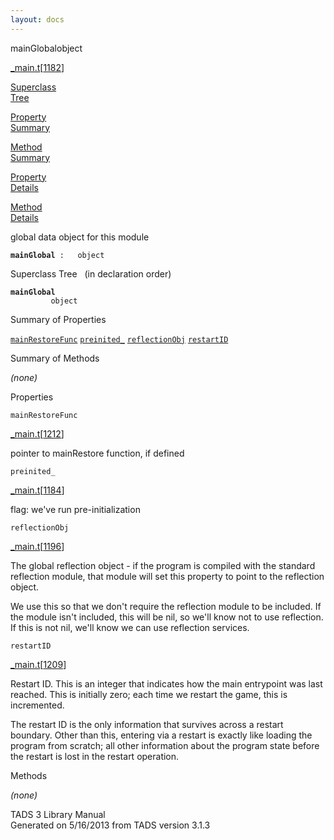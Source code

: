 ```yaml
---
layout: docs
---
```

<span class="title">mainGlobal</span><span class="type">object</span>

[\_main.t](../file/_main.t.html)\[[1182](../source/_main.t.html#1182)\]

[Superclass  
Tree](#_SuperClassTree_)

[Property  
Summary](#_PropSummary_)

[Method  
Summary](#_MethodSummary_)

[Property  
Details](#_Properties_)

[Method  
Details](#_Methods_)



global data object for this module

**`mainGlobal`**` :   object`



<span id="_SuperClassTree_"></span>



<span class="hdln">Superclass Tree</span>   (in declaration order)



**`mainGlobal`**  
`         object`  
<span id="_PropSummary_"></span>



<span class="hdln">Summary of Properties</span>  



[`mainRestoreFunc`](#mainRestoreFunc) [`preinited_`](#preinited_) [`reflectionObj`](#reflectionObj) [`restartID`](#restartID)

<span id="_MethodSummary_"></span>



<span class="hdln">Summary of Methods</span>  





*(none)* <span id="_Properties_"></span>



<span class="hdln">Properties</span>  



<span id="mainRestoreFunc"></span>

`mainRestoreFunc`

[\_main.t](../file/_main.t.html)\[[1212](../source/_main.t.html#1212)\]



pointer to mainRestore function, if defined



<span id="preinited_"></span>

`preinited_`

[\_main.t](../file/_main.t.html)\[[1184](../source/_main.t.html#1184)\]



flag: we've run pre-initialization



<span id="reflectionObj"></span>

`reflectionObj`

[\_main.t](../file/_main.t.html)\[[1196](../source/_main.t.html#1196)\]



The global reflection object - if the program is compiled with the
standard reflection module, that module will set this property to point
to the reflection object.

We use this so that we don't require the reflection module to be
included. If the module isn't included, this will be nil, so we'll know
not to use reflection. If this is not nil, we'll know we can use
reflection services.



<span id="restartID"></span>

`restartID`

[\_main.t](../file/_main.t.html)\[[1209](../source/_main.t.html#1209)\]



Restart ID. This is an integer that indicates how the main entrypoint
was last reached. This is initially zero; each time we restart the game,
this is incremented.

The restart ID is the only information that survives across a restart
boundary. Other than this, entering via a restart is exactly like
loading the program from scratch; all other information about the
program state before the restart is lost in the restart operation.



<span id="_Methods_"></span>



<span class="hdln">Methods</span>  



*(none)*



TADS 3 Library Manual  
Generated on 5/16/2013 from TADS version 3.1.3


